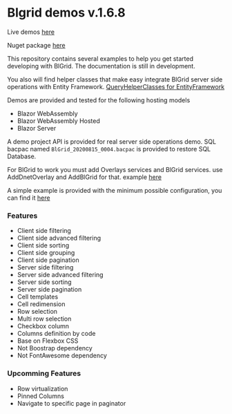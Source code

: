 # Blgrid demos v.1.6.8
Live demos [here](https://www.blgrid.com/)

Nuget package [here](https://www.nuget.org/packages/BlGrid/)

This repository contains several examples to help you get started developing with BlGrid. The documentation is still in development.

You also will find helper classes that make easy integrate BlGrid server side operations with Entity Framework. 
[QueryHelperClasses for EntityFramework](https://github.com/amuste/BlGridExamples/tree/master/samples/BlGrid.Api/Infrastructure/QueryHelpers)

Demos are provided and tested for the following hosting models
* Blazor WebAssembly
* Blazor WebAssembly Hosted
* Blazor Server

A demo project API is provided for real server side operations demo.
SQL bacpac named `BlGrid_20200815_0004.bacpac` is provided to restore SQL Database.

For BlGrid to work you must add Overlays services and BlGrid services.
use AddDnetOverlay and AddBlGrid for that. example [here](https://github.com/amuste/BlGridExamples/blob/master/src/BlGrid.Shared/Infrastructure/Services/ServiceCollectionExtensions.cs)

A simple example is provided with the minimum possible configuration, you can find it [here](https://github.com/amuste/BlGridExamples/blob/master/src/BlGrid.Shared/Pages/Examples/DummyExample.razor)

### Features
* Client side filtering
* Client side advanced filtering
* Client side sorting
* Client side grouping
* Client side pagination
* Server side filtering
* Server side advanced filtering
* Server side sorting
* Server side pagination
* Cell templates
* Cell redimension
* Row selection
* Multi row selection
* Checkbox column
* Columns definition by code
* Base on Flexbox CSS
* Not Boostrap dependency
* Not FontAwesome dependency

### Upcomming Features
* Row virtualization
* Pinned Columns
* Navigate to specific page in paginator